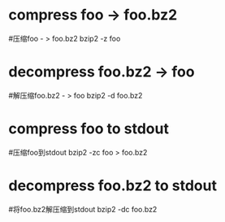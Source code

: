 # compress foo -> foo.bz2
#压缩foo  - > foo.bz2
bzip2 -z foo

# decompress foo.bz2 -> foo
#解压缩foo.bz2  - > foo
bzip2 -d foo.bz2

# compress foo to stdout
#压缩foo到stdout
bzip2 -zc foo > foo.bz2

# decompress foo.bz2 to stdout
#将foo.bz2解压缩到stdout
bzip2 -dc foo.bz2
